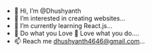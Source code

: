 - 👋 Hi, I’m @Dhushyanth
- 👀 I’m interested in creating websites...
- 🌱 I’m currently learning React.js...
- 💞️ Do what you Love 🔀 Love what you do....
- 📫 Reach me dhushyanth4646@gmail.com...


